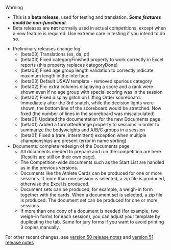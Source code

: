 > [!WARNING]
>
> - This is a **beta release**, used for testing and translation. ***Some features could be non-functional***.
> - Beta releases are **not** normally used in actual competitions, except when a new feature is required. Use extreme care in testing if you intend to do so.

- Preliminary releases change log
  - (beta03) Translations (es, da, pt)
  - (beta03) Fixed categoryFinished property to work correctly in Excel reports (this property replaces categoryDone)
  - (beta03) Fixed age group length validation to correctly indicate maximum length in the interface
  - (beta03) Default USAW template - removed spurious category
  - (beta02) Fix: extra columns displaying a score and a rank were shown even if no age group with special scoring was in the session
  - (beta02) Fixed display glitch on Lifting Order scoreboard. Immediately after the 3rd snatch, while the decision lights were shown, the bottom line of the scoreboard would be stretched.  Now fixed (the number of lines in the scoreboard was miscalculated)
  - (beta01) Updated the documentation for the new Documents page 
  - (beta01) Added a formattedRange property to sessions in order to summarize the bodyweights and A/B/C groups in a session
  - (beta01) Fixed a (rare, intermittent) exception when multiple championships are present (error in name sorting)
- Documents: complete redesign of the Documents page
  - All documents needed to prepare and run the competition are here (Results are still on their own page).
  - The Competition-wide documents such as the Start List are handled as in the previous versions.
  - Documents like the Athlete Cards can be produced for one or more sessions.  If more than one session is selected, a zip file is produced, otherwise the Excel is produced.
  - Document sets can be produced, for example, a weigh-in form together with the cards.  When a document set is selected, a zip file is produced. The document set can be produced for one or more sessions.
  - If more than one copy of a document is needed (for example, two weigh-in forms for each session), you can adjust your template by duplicating the tab.  Same for jury forms if you want to avoid printing 3 copies manually.

For other recent changes, see [version 50 release notes](https://github.com/owlcms/owlcms4/releases/tag/50.0.0) and [version 51 release notes](https://github.com/owlcms/owlcms4/releases/tag/51.0.0-rc02)
